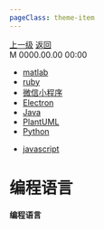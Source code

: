 ```yaml
---
pageClass: theme-item
---
```

<div class="extend-header">
    <div class="info">
        <div class="record">
            <a class="back" href="./">上一级</a>
            <a class="back" href="./">返回</a>
        </div>        
        <div class="mini">
            <span>M 0000.00.00 00:00</span>
        </div>
    </div>
    <div class="content"><div class="children"><ul><li><a href="/programmingLanguage/matlab">matlab</a></li><li><a href="/programmingLanguage/ruby">ruby</a></li><li><a href="/programmingLanguage/wechat">微信小程序</a></li><li><a href="/programmingLanguage/electron">Electron</a></li><li><a href="/programmingLanguage/java">Java</a></li><li><a href="/programmingLanguage/plantuml">PlantUML</a></li><li><a href="/programmingLanguage/python">Python</a></li></ul></div><div class="links">
<ul class="desc">
<li><a href="/javascript">javascript</a></li>
</ul>
</div></div>
</div>
<div class="content-header">
<h1>编程语言</h1><strong>编程语言</strong>
</div>
<div class="static-content">

</div>